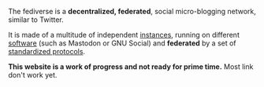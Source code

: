 The fediverse is a **decentralized, federated**,  social micro-blogging network, similar to Twitter.

It is made of a multitude of independent <a href="{% tl instances %}">instances</a>, running on different <a href="{% tl servers
%}">software</a> (such as Mastodon or GNU Social) and **federated** by a set of <a href="{% tl protocols %}">standardized protocols</a>.

**This website is a work of progress and not ready for prime time.** Most link don't work yet.

